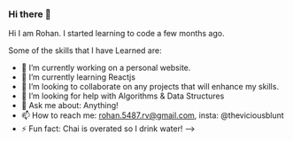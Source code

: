 ### Hi there 👋

Hi I am Rohan. I started learning to code a few months ago.

Some of the skills that I have Learned are:

- 🔭 I’m currently working on a personal website.
- 🌱 I’m currently learning Reactjs
- 👯 I’m looking to collaborate on any projects that will enhance my skills.
- 🤔 I’m looking for help with Algorithms & Data Structures 
- 💬 Ask me about: Anything!
- 📫 How to reach me: rohan.5487.rv@gmail.com, insta: @theviciousblunt
- ⚡ Fun fact: Chai is overated so I drink water!
-->
